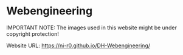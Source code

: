 # Webengineering

IMPORTANT NOTE: The images used in this website might be under copyright protection!

Website URL: https://ni-r0.github.io/DH-Webengineering/
